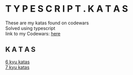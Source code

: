# T Y P E S C R I P T . K A T A S
These are my katas found on codewars  
Solved using typescript  
link to my Codewars: <a href="https://www.codewars.com/users/alessiasHUB/" target="_blank">here</a>

## K A T A S
[6 kyu katas](src/6kyu/)  
[7 kyu katas](src/7kyu/)  

